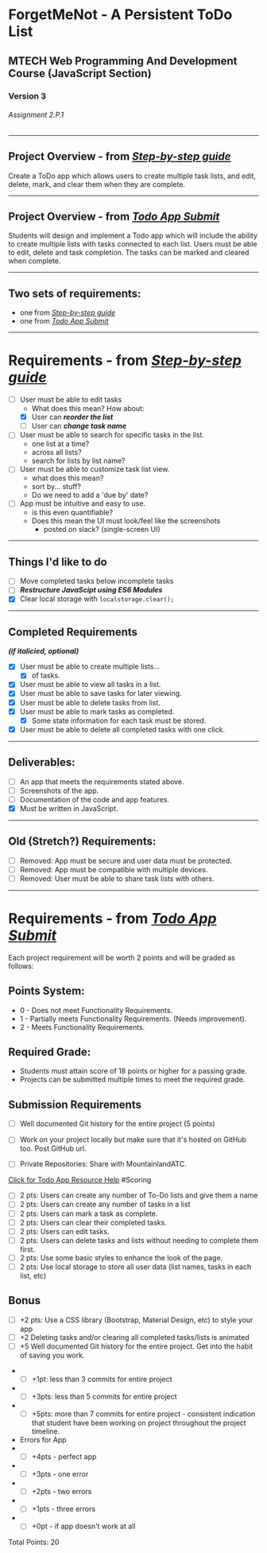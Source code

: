 # ForgetMeNot - A Persistent ToDo List
## MTECH Web Programming And Development Course (JavaScript Section)
### Version 3
###### Assignment 2.P.1
---
## Project Overview - from *[Step-by-step guide][guideLinkDef]*
Create a ToDo app which allows users to create multiple task lists, and edit,
delete, mark, and clear them when they are complete.

---
## Project Overview - from *[Todo App Submit][appSubmitLinkDef]*

Students will design and implement a Todo app which will include the ability to create multiple lists with tasks connected to each list. Users must be able to edit, delete and task completion. The tasks can be marked and cleared when complete.

---
## Two sets of requirements:
 - one from *[Step-by-step guide][guideLinkDef]*
 - one from *[Todo App Submit][appSubmitLinkDef]*
---
# Requirements - from *[Step-by-step guide][guideLinkDef]*

 - [ ] User must be able to edit tasks
   - What does this mean? How about:
   - [x] User can ***reorder the list***
   - [ ] User can ***change task name***
 - [ ] User must be able to search for specific tasks in the list.
   - one list at a time?
   - across all lists?
   - search for lists by list name?
 - [ ] User must be able to customize task list view.
   - what does this mean?
   - sort by... stuff?
   - Do we need to add a 'due by' date?
 - [ ] App must be intuitive and easy to use.
   - is this even quantifiable?
   - Does this mean the UI must look/feel like the screenshots
     - posted on slack? (single-screen UI)
---
## Things I'd like to do
 - [ ] Move completed tasks below incomplete tasks
 - [ ] ***Restructure JavaScipt using ES6 Modules***
 - [x] Clear local storage with ```localstorage.clear();```
---
## Completed Requirements
***(if italicied, optional)***
 - [x] User must be able to create multiple lists...
   - [x] of tasks.
 - [x] User must be able to view all tasks in a list.
 - [x] User must be able to save tasks for later viewing.
 - [x] User must be able to delete tasks from list.
 - [x] User must be able to mark tasks as completed.
   - [x] Some state information for each task must be stored.
 - [x] User must be able to delete all completed tasks with one click.
---
## Deliverables:
 - [ ] An app that meets the requirements stated above.
 - [ ] Screenshots of the app.
 - [ ] Documentation of the code and app features.
 - [x] Must be written in JavaScript.
---
## Old (Stretch?) Requirements:
 - [ ] Removed: App must be secure and user data must be protected.
 - [ ] Removed: App must be compatible with multiple devices.
 - [ ] Removed: User must be able to share task lists with others.

---
# Requirements - from *[Todo App Submit][appSubmitLinkDef]*

Each project requirement will be worth 2 points and will be graded as follows:

## Points System:

 - 0 - Does not meet Functionality Requirements.
 - 1 - Partially meets Functionality Requirements. (Needs improvement).
 - 2 - Meets Functionality Requirements.

## Required Grade:

 - Students must attain score of 18 points or higher for a passing grade.
 - Projects can be submitted multiple times to meet the required grade.

## Submission Requirements

- [ ] Well documented Git history for the entire project (5 points)
- [ ] Work on your project locally but make sure that it's hosted on GitHub too. Post GitHub url.
- [ ] Private Repositories: Share with MountainlandATC.


[Click for Todo App Resource Help][resourceHelpLinkDef]
#Scoring

- [ ] 2 pts: Users can create any number of To-Do lists and give them a name
- [ ] 2 pts: Users can create any number of tasks in a list
- [ ] 2 pts: Users can mark a task as complete.
- [ ] 2 pts: Users can clear their completed tasks.
- [ ] 2 pts: Users can edit tasks.
- [ ] 2 pts: Users can delete tasks and lists without needing to complete them first.
- [ ] 2 pts: Use some basic styles to enhance the look of the page.
- [ ] 2 pts: Use local storage to store all user data (list names, tasks in each list, etc)
## Bonus
- [ ] +2 pts: Use a CSS library (Bootstrap, Material Design, etc) to style your app
- [ ] +2 Deleting tasks and/or clearing all completed tasks/lists is animated
- [ ] +5 Well documented Git history for the entire project. Get into the habit of saving you work.
- - [ ] +1pt: less than 3 commits for entire project
- - [ ] +3pts: less than 5 commits for entire project
- - [ ] +5pts: more than 7 commits for entire project - consistent indication that student have been working on project throughout the project timeline.
 -  Errors for App
- - [ ] +4pts - perfect app
- - [ ] +3pts - one error
- - [ ] +2pts - two errors
- - [ ] +1pts - three errors
- - [ ] +0pt - if app doesn't work at all

Total Points: 20



[guideLinkDef]: https://mtec.instructure.com/courses/794448/pages/2-dot-p-1-%7C-todo-app-step-by-step-guide?module_item_id=17368524

[appSubmitLinkDef]: https://mtec.instructure.com/courses/794448/assignments/10610720?module_item_id=17368614

[resourceHelpLinkDef]: https://docs.google.com/presentation/d/1mb-1CUW_ChAWDXX2r4YRtRuNZ1g_HOvbLWyaufrSHgg
